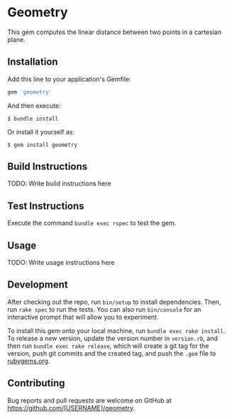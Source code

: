 # Geometry

This gem computes the linear distance between two points in a cartesian plane.

## Installation

Add this line to your application's Gemfile:

```ruby
gem 'geometry'
```

And then execute:

    $ bundle install

Or install it yourself as:

    $ gem install geometry

## Build Instructions

TODO: Write build instructions here

## Test Instructions

Execute the command `bundle exec rspec` to test the gem.

## Usage

TODO: Write usage instructions here

## Development

After checking out the repo, run `bin/setup` to install dependencies. Then, run `rake spec` to run the tests. You can also run `bin/console` for an interactive prompt that will allow you to experiment.

To install this gem onto your local machine, run `bundle exec rake install`. To release a new version, update the version number in `version.rb`, and then run `bundle exec rake release`, which will create a git tag for the version, push git commits and the created tag, and push the `.gem` file to [rubygems.org](https://rubygems.org).

## Contributing

Bug reports and pull requests are welcome on GitHub at https://github.com/[USERNAME]/geometry.
